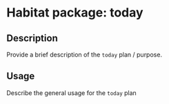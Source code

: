 # Habitat package: today

## Description

Provide a brief description of the `today` plan / purpose.

## Usage

Describe the general usage for the `today` plan
